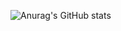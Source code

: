 ![Anurag's GitHub stats](https://github-readme-stats.vercel.app/api?username=ProgrammerCharlie&show_icons=true&theme=radical)

